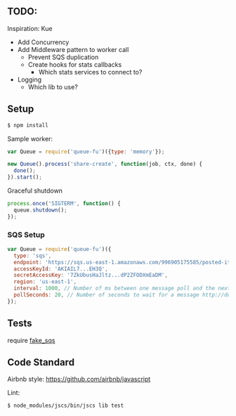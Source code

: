 ## TODO:

Inspiration: Kue

- Add Concurrency
- Add Middleware pattern to worker call
  - Prevent SQS duplication
  - Create hooks for stats callbacks
    - Which stats services to connect to?
- Logging
  - Which lib to use?


## Setup

```bash
$ npm install
```

Sample worker:

```javascript
var Queue = require('queue-fu')({type: 'memory'});

new Queue().process('share-create', function(job, ctx, done) {
  done();
}).start();
```

Graceful shutdown

```javascript
process.once('SIGTERM', function() {
  queue.shutdown();
});
```

### SQS Setup

```javascript
var Queue = require('queue-fu')({
  type: 'sqs',
  endpoint: 'https://sqs.us-east-1.amazonaws.com/996905175585/posted-items-share-dev',
  accessKeyId: 'AKIAIL7...EH3Q',
  secretAccessKey: '7ZkUbusHaJltz...dP2ZFODXmEaDM',
  region: 'us-east-1',
  interval: 1000, // Number of ms between one message poll and the next
  pollSeconds: 20, // Number of seconds to wait for a message http://docs.aws.amazon.com/AWSSimpleQueueService/latest/SQSDeveloperGuide/sqs-long-polling.html
});
```


## Tests

require [fake_sqs](https://github.com/iain/fake_sqs)

## Code Standard

Airbnb style: https://github.com/airbnb/javascript

Lint:

```bash
$ node_modules/jscs/bin/jscs lib test
```
